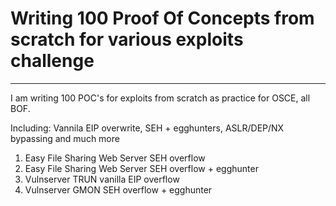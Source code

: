 # Writing 100 Proof Of Concepts from scratch for various exploits challenge
----
I am writing 100 POC's for exploits from scratch as practice for OSCE, all BOF. 

Including: Vannila EIP overwrite, SEH + egghunters, ASLR/DEP/NX bypassing and much more

1. Easy File Sharing Web Server SEH overflow
2. Easy File Sharing Web Server SEH overflow + egghunter
3. Vulnserver TRUN vanilla EIP overflow
4. Vulnserver GMON SEH overflow + egghunter
